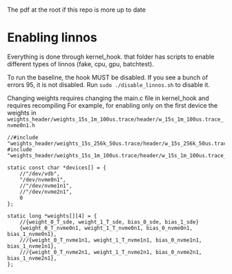 
###
  The pdf at the root if this repo is more up to date
###



# Enabling linnos

Everything is done through kernel_hook. that folder has scripts to enable different
types of linnos (fake, cpu, gpu, batchtest).

To run the baseline, the hook MUST be disabled. If you see a bunch of errors 95, it is not disabled.
Run `sudo ./disable_linnos.sh` to disable it.


Changing weights requires changing the main.c file in kernel_hook and requires recompiling
For example, for enabling only on the first device the weights in  `weights_header/weights_15s_1m_100us.trace/header/w_15s_1m_100us.trace_nvme0n1.h`
```
//#include "weights_header/weights_15s_256k_50us.trace/header/w_15s_256k_50us.trace_nvme0n1.h"
#include "weights_header/weights_15s_1m_100us.trace/header/w_15s_1m_100us.trace_nvme0n1.h"

static const char *devices[] = {
    //"/dev/vdb",
	"/dev/nvme0n1",
	//"/dev/nvme1n1",
	//"/dev/nvme2n1",
	0
};

static long *weights[][4] = {
	//{weight_0_T_sde, weight_1_T_sde, bias_0_sde, bias_1_sde}
	{weight_0_T_nvme0n1, weight_1_T_nvme0n1, bias_0_nvme0n1, bias_1_nvme0n1},
	///{weight_0_T_nvme1n1, weight_1_T_nvme1n1, bias_0_nvme1n1, bias_1_nvme1n1},
	///{weight_0_T_nvme2n1, weight_1_T_nvme2n1, bias_0_nvme2n1, bias_1_nvme2n1},
};
```




